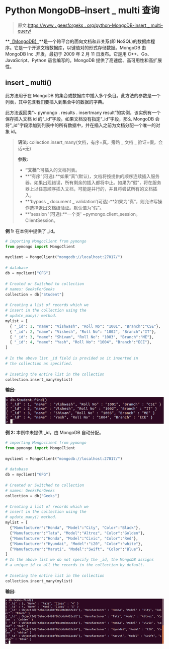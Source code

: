 # Python MongoDB–insert _ multi 查询

> 原文:[https://www . geesforgeks . org/python-MongoDB-insert _ multi-query/](https://www.geeksforgeeks.org/python-mongodb-insert_many-query/)

**[【MongoDB】](https://www.geeksforgeeks.org/mongodb-and-python/)**是一个跨平台的面向文档和非关系(即 NoSQL)的数据库程序。它是一个开源文档数据库，以键值对的形式存储数据。MongoDB 由 MongoDB Inc .开发，最初于 2009 年 2 月 11 日发布。它是用 C++、Go、JavaScript、Python 语言编写的。MongoDB 提供了高速度、高可用性和高扩展性。

## insert _ multi()

此方法用于在 MongoDB 的集合或数据库中插入多个条目。此方法的参数是一个列表，其中包含我们要插入到集合中的数据的字典。

此方法返回类“~ pymongo . results . insertmany result”的实例，该实例有一个保存插入文档 id 的“_id”字段。如果文档没有指定“_id”字段，那么 MongoDB 会将“_id”字段添加到列表中的所有数据中，并在插入之前为文档分配一个唯一的对象 id。

> **语法:** collection.insert_many(文档，有序=真，旁路 _ 文档 _ 验证=假，会话=无)
> 
> **参数:**
> 
> *   **“文档”**:可插入的文档列表。
> *   **“有序”(可选):**如果“真”(默认)，文档将按提供的顺序连续插入服务器。如果出现错误，所有剩余的插入都将中止。如果为“假”，将在服务器上以任意顺序插入文档，可能是并行的，并且将尝试所有的文档插入。
> *   **‘bypass _ document _ validation’(可选):**如果为“真”，则允许写操作选择退出文档级验证。默认值为“假”。
> *   **'session '(可选):**一个类' ~pymongo.client_session。ClientSession。

**例 1:** 在本例中提供了 _id。

```py
# importing Mongoclient from pymongo
from pymongo import MongoClient 

myclient = MongoClient("mongodb://localhost:27017/")

# database 
db = myclient["GFG"]

# Created or Switched to collection 
# names: GeeksForGeeks
collection = db["Student"]

# Creating a list of records which we 
# insert in the collection using the
# update_many() method.
mylist = [
  { "_id": 1, "name": "Vishwash", "Roll No": "1001", "Branch":"CSE"},
  { "_id": 2, "name": "Vishesh", "Roll No": "1002", "Branch":"IT"},
  { "_id": 3, "name": "Shivam", "Roll No": "1003", "Branch":"ME"},
  { "_id": 4, "name": "Yash", "Roll No": "1004", "Branch":"ECE"},
]

# In the above list _id field is provided so it inserted in 
# the collection as specified.

# Inseting the entire list in the collection
collection.insert_many(mylist)
```

**输出:**

![python-mongodb-insert-many](img/67f480eba51116c8aa7dbd11ffc528bc.png)

**例 2:** 本例中未提供 _id，由 MongoDB 自动分配。

```py
# importing Mongoclient from pymongo
from pymongo import MongoClient 

myclient = MongoClient("mongodb://localhost:27017/")

# database 
db = myclient["GFG"]

# Created or Switched to collection
# names: GeeksForGeeks
collection = db["Geeks"]

# Creating a list of records which we 
# insert in the collection using the
# update_many() method.
mylist = [
  {"Manufacturer":"Honda", "Model":"City", "Color":"Black"},
  {"Manufacturer":"Tata", "Model":"Altroz", "Color":"Golden"},
  {"Manufacturer":"Honda", "Model":"Civic", "Color":"Red"},
  {"Manufacturer":"Hyundai", "Model":"i20", "Color":"white"},
  {"Manufacturer":"Maruti", "Model":"Swift", "Color":"Blue"},
]
# In the above list we do not specify the _id, the MongoDB assigns 
# a unique id to all the records in the collection by default.

# Inseting the entire list in the collection
collection.insert_many(mylist)
```

**输出:**

![python-mongodb-insert-many-2](img/95832891bd3fc481514d83b17b0097fc.png)